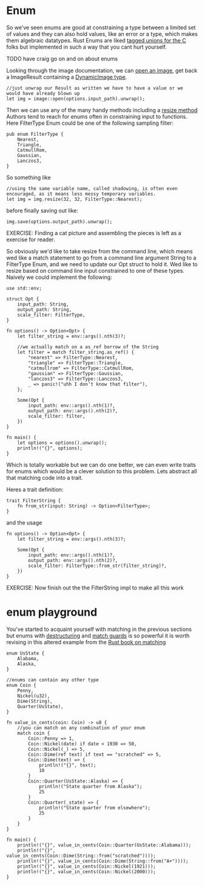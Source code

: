 # Enum
So we’ve seen enums are good at constraining a type between a limited set of values and they can also hold values, like an error or a type, which makes them algebraic datatypes. Rust Enums are liked [tagged unions for the C](http://patshaughnessy.net/2018/3/15/how-rust-implements-tagged-unions) folks but implemented in such a way that you cant hurt yourself.

TODO have craig go on and on about enums

Looking through the image documentation, we can [open an image](https://docs.rs/image/0.22.1/image/fn.open.html), get back a ImageResult containing a [DynamicImage type](https://docs.rs/image/0.22.1/image/enum.DynamicImage.html).
```rust,ignore,no_run
//just unwrap our Result as written we have to have a value or we would have already blown up
let img = image::open(options.input_path).unwrap();
```

Then we can use any of the many handy methods including a [resize method](https://docs.rs/image/0.22.1/image/enum.DynamicImage.html#method.resize) Authors tend to reach for enums often in constraining input to functions. Here FilterType Enum could be one of the following sampling filter:
```rust,no_run
pub enum FilterType {
    Nearest,
    Triangle,
    CatmullRom,
    Gaussian,
    Lanczos3,
}
```

So something like
```rust,ignore,no_run
//using the same variable name, called shadowing, is often even encouraged, as it means less messy temporary variables.
let img = img.resize(32, 32, FilterType::Nearest);
```
before finally saving out like:
```rust,ignore,no_run
img.save(options.output_path).unwrap();
```

EXERCISE: Finding a cat picture and assembling the pieces is left as a exercise for reader.


So obviously we'd like to take resize from the command line, which means wed like a match statement to go from a command line argument String to a FilterType Enum, and we need to update our Opt struct to hold it. Wed like to resize based on command line input constrained to one of these types.
Naively we could implement the following:
```rust,ignore,no_run
use std::env;

struct Opt {
    input_path: String,
    output_path: String,
    scale_filter: FilterType,
}

fn options() -> Option<Opt> {
    let filter_string = env::args().nth(3)?;

    //we actually match on a as_ref borrow of the String
    let filter = match filter_string.as_ref() {
        "nearest" => FilterType::Nearest,
        "triangle" => FilterType::Triangle,
        "catmullrom" => FilterType::CatmullRom,
        "gaussian" => FilterType::Gaussian,
        "lanczos3" => FilterType::Lanczos3,
        _ => panic!("uhh I don’t know that filter"),
    };

    Some(Opt {
        input_path: env::args().nth(1)?,
        output_path: env::args().nth(2)?,
        scale_filter: filter,
    })
}

fn main() {
    let options = options().unwrap();
    println!("{}", options);
}
```

Which is totally workable but we can do one better, we can even write traits for enums which would be a clever solution to this problem. Lets abstract all that matching code into a trait. 

Heres a trait definition:
```rust,ignore,no_run
trait FilterString {
    fn from_str(input: String) -> Option<FilterType>;
}
```
and the usage
```rust,ignore,no_run
fn options() -> Option<Opt> {
    let filter_string = env::args().nth(3)?;

    Some(Opt {
        input_path: env::args().nth(1)?,
        output_path: env::args().nth(2)?,
        scale_filter: FilterType::from_str(filter_string)?,
    })
}
```
EXERCISE: Now finish out the the FilterString impl to make all this work

# enum playground

You've started to acquaint yourself with matching in the previous sections but enums with [destructuring](https://doc.rust-lang.org/book/ch18-03-pattern-syntax.html#destructuring-nested-structs-and-enums) and [match guards](https://doc.rust-lang.org/book/ch18-03-pattern-syntax.html#extra-conditionals-with-match-guards) is so powerful it is worth revising in this altered example from the [Rust book on matching](https://doc.rust-lang.org/book/ch06-02-match.html)
```rust,editable
enum UsState {
    Alabama,
    Alaska,
}

//enums can contain any other type
enum Coin {
    Penny,
    Nickel(u32),
    Dime(String),
    Quarter(UsState),
}

fn value_in_cents(coin: Coin) -> u8 {
    //you can match on any combination of your enum
    match coin {
        Coin::Penny => 1,
        Coin::Nickel(date) if date < 1930 => 50,
        Coin::Nickel(_) => 5,
        Coin::Dime(ref text) if text == "scratched" => 5,
        Coin::Dime(text) => {
            println!("{}", text);
            10
        }
        Coin::Quarter(UsState::Alaska) => {
            println!("State quarter from Alaska");
            25
        }
        Coin::Quarter(_state) => {
            println!("State quarter from elsewhere");
            25
        }
    }
}

fn main() {
    println!("{}", value_in_cents(Coin::Quarter(UsState::Alabama)));
    println!("{}", value_in_cents(Coin::Dime(String::from("scratched"))));
    println!("{}", value_in_cents(Coin::Dime(String::from("A+"))));
    println!("{}", value_in_cents(Coin::Nickel(1921)));
    println!("{}", value_in_cents(Coin::Nickel(2000)));
}
```